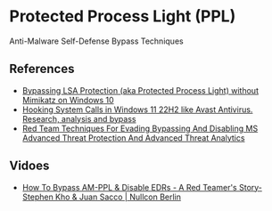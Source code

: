 # Protected Process Light (PPL)
Anti-Malware Self-Defense Bypass Techniques

## References
- [Bypassing LSA Protection (aka Protected Process Light) without Mimikatz on Windows 10](https://redcursor.com.au/bypassing-lsa-protection-aka-protected-process-light-without-mimikatz-on-windows-10/)
- [Hooking System Calls in Windows 11 22H2 like Avast Antivirus. Research, analysis and bypass](https://the-deniss.github.io/posts/2022/12/08/hooking-system-calls-in-windows-11-22h2-like-avast-antivirus.html)
- [Red Team Techniques For Evading Bypassing And Disabling MS Advanced Threat Protection And Advanced Threat Analytics](https://www.blackhat.com/docs/eu-17/materials/eu-17-Thompson-Red-Team-Techniques-For-Evading-Bypassing-And-Disabling-MS-Advanced-Threat-Protection-And-Advanced-Threat-Analytics.pdf)

## Vidoes

- [How To Bypass AM-PPL & Disable EDRs - A Red Teamer's Story-Stephen Kho & Juan Sacco | Nullcon Berlin](https://www.youtube.com/watch?v=QtObgEfy5Jw)
